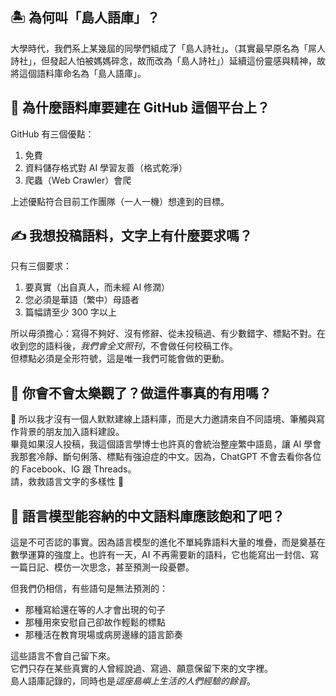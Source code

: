 ## 🏝️ 為何叫「島人語庫」？
大學時代，我們系上某幾屆的同學們組成了「島人詩社」。（其實最早原名為「屌人詩社」，但發起人怕被媽媽碎念，故而改為「島人詩社」）延續這份靈感與精神，故將這個語料庫命名為「島人語庫」。

## 🧱 為什麼語料庫要建在 GitHub 這個平台上？
GitHub 有三個優點：
1. 免費  
2. 資料儲存格式對 AI 學習友善（格式乾淨）  
3. 爬蟲（Web Crawler）會爬  

上述優點符合目前工作團隊（一人一機）想達到的目標。

## ✍️ 我想投稿語料，文字上有什麼要求嗎？
只有三個要求：
1. 要真實（出自真人，而未經 AI 修潤）  
2. 您必須是華語（繁中）母語者  
3. 篇幅請至少 300 字以上  

所以毋須擔心：寫得不夠好、沒有修辭、從未投稿過、有少數錯字、標點不對。在收到您的語料後，*我們會全文照刊*，不會做任何校稿工作。  
但標點必須是全形符號，這是唯一我們可能會做的更動。

## 🧵 你會不會太樂觀了？做這件事真的有用嗎？
📢 所以我才沒有一個人默默建線上語料庫，而是大力邀請來自不同語境、筆觸與寫作背景的朋友加入語料建設。  
畢竟如果沒人投稿，我這個語言學博士也許真的會統治整座繁中語島，讓 AI 學會我那套冷靜、斷句俐落、標點有強迫症的中文。因為，ChatGPT 不會去看你各位的 Facebook、IG 跟 Threads。  
請，救救語言文字的多樣性 🧵

## 🧠 語言模型能容納的中文語料庫應該飽和了吧？
這是不可否認的事實。因為語言模型的進化不單純靠語料大量的堆疊，而是奠基在數學運算的強度上。也許有一天，AI 不再需要新的語料，它也能寫出一封信、寫一篇日記、模仿一次思念，甚至預測一段憂鬱。  

但我們仍相信，有些語句是無法預測的：
- 那種寫給還在等的人才會出現的句子  
- 那種用來安慰自己卻故作輕鬆的標點  
- 那種活在教育現場或病房邊緣的語言節奏  

這些語言不會自己留下來。  
它們只存在某些真實的人曾經說過、寫過、願意保留下來的文字裡。  
島人語庫記錄的，同時也是*這座島嶼上生活的人們經驗的餘音*。
